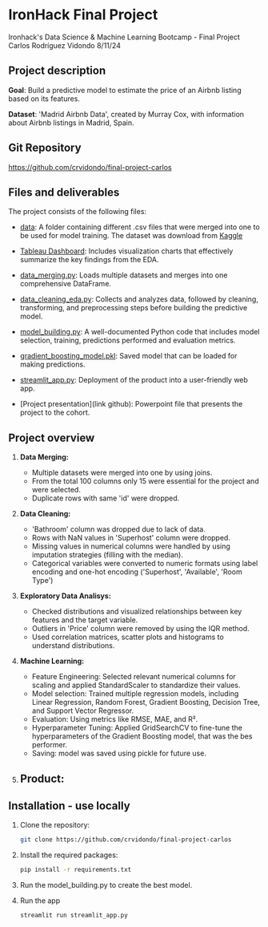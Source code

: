 # IronHack Final Project 

Ironhack's Data Science & Machine Learning Bootcamp - Final Project 
Carlos Rodríguez Vidondo
8/11/24


## Project description

**Goal**: Build a predictive model to estimate the price of an Airbnb listing based on its features.

**Dataset**: 'Madrid Airbnb Data', created by Murray Cox, with information about Airbnb listings in Madrid, Spain.


## Git Repository
https://github.com/crvidondo/final-project-carlos


## Files and deliverables
The project consists of the following files:

- [data](Link): A folder containing different .csv files that were merged into one to be used for model training. The dataset was download from [Kaggle](https://www.kaggle.com/datasets/rusiano/madrid-airbnb-data/data?select=calendar.csv)

- [Tableau Dashboard](link): Includes visualization charts that effectively summarize the key findings from the EDA.

- [data_merging.py](https://github.com/crvidondo/final-project-carlos/blob/main/data_merging.py): Loads multiple datasets and merges into one comprehensive DataFrame.
    
- [data_cleaning_eda.py](https://github.com/crvidondo/final-project-carlos/blob/main/data_cleaning_eda.py): Collects and analyzes data, followed by cleaning, transforming, and preprocessing steps before building the predictive model.
    
- [model_building.py](https://github.com/crvidondo/final-project-carlos/blob/main/model_building.py): A well-documented Python code that includes model selection, training, predictions performed and evaluation metrics.

- [gradient_boosting_model.pkl](linkgithub): Saved model that can be loaded for making predictions. 
    
- [streamlit_app.py](link): Deployment of the product into a user-friendly web app.

- [Project presentation](link github): Powerpoint file that presents the project to the cohort.


## Project overview

1. **Data Merging:**
    - Multiple datasets were merged into one by using joins.
    - From the total 100 columns only 15 were essential for the project and were selected.
    - Duplicate rows with same 'id' were dropped.

2. **Data Cleaning:**
    - 'Bathroom' column was dropped due to lack of data.
    - Rows with NaN values in 'Superhost' column were dropped. 
    - Missing values in numerical columns were handled by using imputation strategies (filling with the median).
    - Categorical variables were converted to numeric formats using label encoding and one-hot encoding ('Superhost', 'Available', 'Room Type')

3. **Exploratory Data Analisys:**
    - Checked distributions and visualized relationships between key features and the target variable.
    - Outliers in 'Price' column were removed by using the IQR method.
    - Used correlation matrices, scatter plots and histograms to understand distributions.

3. **Machine Learning:**
    - Feature Engineering: Selected relevant numerical columns for scaling and applied StandardScaler to standardize their values.
    - Model selection: Trained multiple regression models, including Linear Regression, Random Forest, Gradient Boosting, Decision Tree, and Support Vector Regressor.
    - Evaluation: Using metrics like RMSE, MAE, and R².
    - Hyperparameter Tuning: Applied GridSearchCV to fine-tune the hyperparameters of the Gradient Boosting model, that was the bes performer.
    - Saving: model was saved using pickle for future use.

4. **Product:**
    - 


## Installation - use locally 

1. Clone the repository:
   ```bash
   git clone https://github.com/crvidondo/final-project-carlos
   ```

2. Install the required packages:
   ```bash
   pip install -r requirements.txt
   ```

3. Run the model_building.py to create the best model. 

4. Run the app
   ```bash
   streamlit run streamlit_app.py